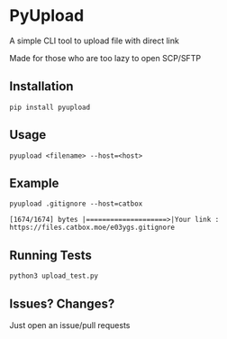 # PyUpload
A simple CLI tool to upload file with direct link

Made for those who are too lazy to open SCP/SFTP

## Installation
```
pip install pyupload
```

## Usage

```
pyupload <filename> --host=<host>
```

## Example
```
pyupload .gitignore --host=catbox

[1674/1674] bytes |====================>|Your link : https://files.catbox.moe/e03ygs.gitignore
```

## Running Tests
```
python3 upload_test.py
```

## Issues? Changes?
Just open an issue/pull requests